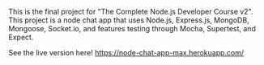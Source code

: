This is the final project for "The Complete Node.js Developer Course v2". This project is a node chat app that uses Node.js, Express.js, MongoDB, Mongoose, Socket.io, and features testing through Mocha, Supertest, and Expect.

See the live version here!
https://node-chat-app-max.herokuapp.com/